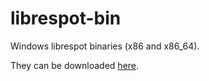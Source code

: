 # librespot-bin

Windows librespot binaries (x86 and x86_64).

They can be downloaded [here](https://github.com/PhilInTheGaps/librespot-bin/releases).